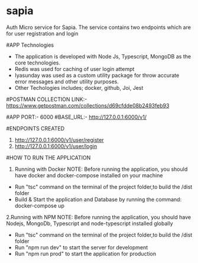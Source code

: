 # sapia
Auth Micro service for Sapia. The service contains two endpoints which are for user registration and login

#APP Technologies
- The application is developed with Node Js, Typescript, MongoDB as the core technologies. 
- Redis was used for caching of user login attempt
- Iyasunday was used as a custom utility package for throw accurate error messages and other utility purposes.
- Other Techologies includes; docker, github, Joi, Jest

#POSTMAN COLLECTION LINK:- https://www.getpostman.com/collections/d69cfdde08b2493feb93

#APP PORT:- 6000
#BASE_URL:- http://127.0.0.1:6000/v1/


#ENDPOINTS CREATED
1. http://127.0.0.1:6000/v1/user/register
2. http://127.0.0.1:6000/v1/user/login


#HOW TO RUN THE APPLICATION
1. Running with Docker
NOTE: Before running the application, you should have docker and docker-compose installed on your machine
- Run "tsc" command on the terminal of the project folder,to build the /dist folder
- Build & Start the application and Database by running the command: docker-compose up 

2.Running with NPM
NOTE: Before running the application, you should have Nodejs, MongoDb, Typescript and node-typescript installed globally
- Run "tsc" command on the terminal of the project folder,to build the /dist folder
- Run "npm run dev" to start the server for development
- Run "npm run prod" to start the application for production
